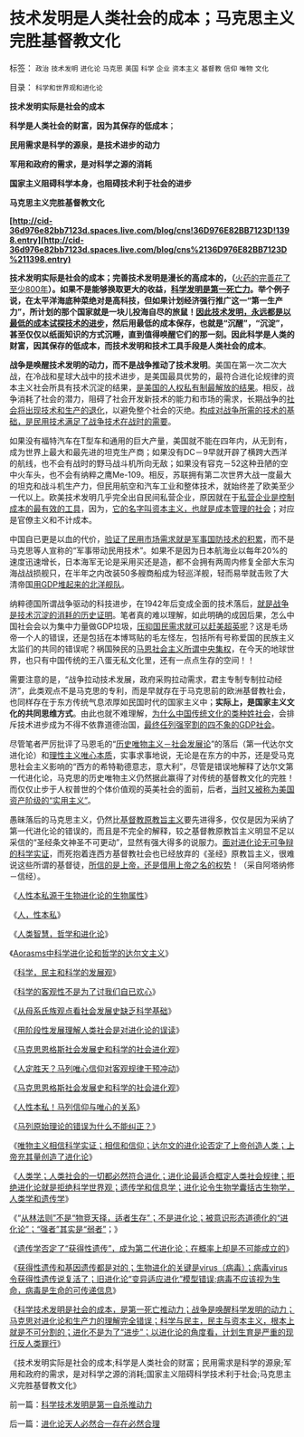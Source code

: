 # 技术发明是人类社会的成本；马克思主义完胜基督教文化

标签： `政治` `技术发明` `进化论` `马克思` `美国` `科学` `企业` `资本主义` `基督教` `信仰` `唯物` `文化` 

目录： `科学和世界观和进化论`

**技术发明实际是社会的成本**

**科学是人类社会的财富，因为其保存的低成本**；

**民用需求是科学的源泉，是技术进步的动力**

**军用和政府的需求，是对科学之源的消耗**

**国家主义阻碍科学本身，也阻碍技术利于社会的进步**

**马克思主义完胜基督教文化**

****[http://cid-36d976e82bb7123d.spaces.live.com/blog/cns!36D976E82BB7123D!1398.entry](http://cid-36d976e82bb7123d.spaces.live.com/blog/cns%2136D976E82BB7123D%211398.entry)****

**技术发明实际是社会的成本；完善技术发明是漫长的高成本的，（**[火药的完善花了至少800年](../../../2010/5/31/中国发明了印刷术吗？火药呢？缓慢的技术进步！.md)**）。**如果不是能够换取更大的收益，[科学发明是第一死亡力](../../../2010/6/14/科学技术发明是第一自杀推动力.md)。举个例子说，在太平洋海底种菜绝对是高科技，但如果计划经济强行推广这一“第一生产力”，所计划的那个国家就是一块儿投海自尽的旅鼠！[因此技术发明，永远都是以最低的成本试探技术的进步](../../../2009/11/28/人类科学探索历程的经济学视角.md)，然后用最低的成本保存，也就是“沉醒”，“沉淀”，甚至仅仅以纸面知识的方式沉睡，直到值得唤醒它们的那一刻。因此**科学是人类的财富，因其保存的低成本，而技术发明和技术工具手段是人类社会的成本**。

**战争是唤醒技术发明的动力，而不是战争推动了技术发明**。美国在第一次二次大战，在冷战和星球大战中的技术进步，是美国最具优势的，最符合进化论规律的资本主义社会所具有技术沉淀的结果，[是美国的人权私有制最解放的结果](../../../2009/11/23/生产力，工业革命和资本积累.md)。相反，战争消耗了社会的潜力，阻碍了社会开发新技术的能力和市场的需求，长期战争的[社会将出现技术和生产的退化](../../../2009/2/18/进口技术设备的用处就是腐败.md)，以避免整个社会的灭绝。[构成对战争所需的技术的基础，是民用技术满足了战争技术在战时的需要](../../../2009/12/24/短板决定实力，要素替代的战斗力.md)。

如果没有福特汽车在T型车和通用的巨大产量，美国就不能在四年内，从无到有，成为世界上最大和最先进的坦克生产商；如果没有DC－9早就开辟了横跨大西洋的航线，也不会有战时的野马战斗机所向无敌；如果没有容克－52这种丑陋的空中火车头，也不会有纳粹之鹰Me-109。相反，苏联拥有第二次世界大战一度最大的坦克和战斗机生产力，但民用航空和汽车工业和整体技术，就始终差了欧美至少一代以上。欧美技术发明几乎完全出自民间私营企业，原因就在于[私营企业是控制成本的最有效的工具](../../../2010/1/27/企业是管理产权流失威胁的工具.md)，因为，[它的名字叫资本主义，也就是成本管理的社会](../../../2009/10/30/社会主义，资本主义和公民主义.md)；对应是官僚主义和不计成本。

中国自已更是以血的代价，[验证了民用市场需求就是军事国防技术的积累](../../../2009/2/17/有内需没垄断就会有先进技术.md)，而不是马克思等人宣称的“军事带动民用技术”。如果不是因为日本航海业以每年20%的速度迅速增长，日本海军无论是采用买还是造，都不会拥有两周内修复全部大东沟海战战损舰只，在半年之内改装50多艘商船成为轻巡洋舰，轻而易举就击败了大清帝国[用GDP堆起来的北洋舰队](../../../2009/12/21/中国百年对外战争生命汇率的变化.md)。

纳粹德国所谓战争驱动的科技进步，在1942年后变成全面的技术落后，[就是战争是技术沉淀的消耗的历史证明](../../../2009/12/13/希特勒德国低效地浪费了百年市场经济的积累.md)。笔者真的难以理解，如此明确的成因后果，怎么中国社会会以为集中力量做GDP垃圾，[压抑国民需求就可以赶美超英呢](../../../2009/12/28/追赶美国，或让中国越来越落后.md)？这是毛炀帝一个人的错误，还是包括在本博骂贴的毛左怪左，包括所有号称爱国的民族主义太监们的共同的错误呢？祸国殃民的[马恩社会主义所谓中央集权](../../../2009/6/26/马恩主义为什么适合移植入中国传统社会.md)，在今天的地球世界，也只有中国传统的王八蛋无私文化里，还有一点点生存的空间！！

需要注意的是，“战争拉动技术发展，政府采购拉动需求，君主专制专制拉动经济”，此类观点不是马克思的专利，而是早就存在于马克思前的欧洲基督教社会，也同样存在于东方传统气息浓厚如民国时代的国家主义中；**实际上，是国家主义文化的共同思维方式**。由此也就不难理解，[为什么中国传统文化的类种姓社会](../../../2010/5/26/国家主义是类种姓制度的孪生形态.md)，会排斥技术进步成为不得不依靠道德治国，[最终任列强宰割的四不象的GDP社会](../../../2009/3/24/为什么有中国特色的四不象是不稳定的系统.md)。

尽管笔者严厉批评了马恩毛的“[历史唯物主义－社会发展论](../../../2009/4/28/用阶段性社会发展史理解人类社会是误读社会进化.md)”的落后（第一代达尔文进化论）和[理性主义唯心本质](../../../2010/6/6/“历史唯物主义”道德史观讨论集.md)，实事求事地说，无论是在东方的中苏，还是受马克思社会主义影响的“西方的希特勒德意志，意大利”，尽管是错误地解释了达尔文第一代进化论，马克思的历史唯物主义仍然据此赢得了对传统的基督教文化的完胜！而仅仅止步于人权普世的个体价值观的英美社会的面前，后者，[当时又被称为美国资产阶级的“实用主义”](../../../2009/7/28/美国资产阶级实用主义反动哲学.md)。

愚昧落后的马克思主义，仍然比[基督教原教旨主义](../../../2010/5/23/大敌当前基督教罗马在偶象之争中内战分裂.md)要先进得多，仅仅是因为采纳了第一代进化论的错误的，而且是不完全的解释，较之基督教原教旨主义明显不足以采信的“圣经条文神圣不可更动”，显然有强大得多的说服力。[面对进化论无可争辩的科学实证](../../../2009/7/5/为什么科学陈述比哲学断言诡辩有说服力.md)，而死抱着连西方基督教社会也已经放弃的《圣经》原教旨主义，很难说这些所谓的基督徒，[所信的是上帝，还是借用上帝之名的权势](../../../2010/2/2/炮轰进化论.md)！（采自阿塔纳修－信经）。

《[人性本私源于生物进化论的生物属性](../../../2009/4/20/人性本私来源于生物进化论的生物属性.md)》

《[人，性本私](../../../2009/4/21/人，性本私.md)》

《[人类智慧，哲学和进化论](../../../2009/4/23/哲学，唯心主义和进化论.md)》

《[Aorasms中科学进化论和哲学的达尔文主义](../../../2009/4/24/科学进化论和达尔文主义.md)》

《[科学，民主和科学的发展观](../../../2009/4/25/科学，民主和科学的发展观.md)》

《[科学的客观性不是为了讨我们自已欢心](../../../2009/5/8/科学的客观性不是为了讨我们欢心.md)》

《[从母系氏族观点看社会发展史缺乏科学基础](../../../2009/4/27/从母系氏族观点看社会发展史缺乏科学根据.md)》

《[用阶段性发展理解人类社会是对进化论的误读](../../../2009/4/28/用阶段性社会发展史理解人类社会是误读社会进化.md)》

《[马克思恩格斯社会发展史和科学的社会进化观](../../../2009/4/29/社会发展史观和科学的社会进化论.md)》

《[人定胜天？马列唯心信仰对客观规律干预冲动](../../../2009/5/1/人定胜天？马列唯心信仰对客观规律干预冲动.md)》

《[马克思恩格斯社会发展史和科学的社会进化观](../../../2009/4/29/社会发展史观和科学的社会进化论.md)》

《[人性本私！马列信仰与唯心的关系](../../../2009/5/9/人性本私！马列信仰和唯心主义的关系.md)》

《[马列原始理论的错误为什么不能纠正？](../../../2009/5/9/马列原始理论的错误为什么150年不得纠正？.md)》

《[唯物主义相信科学实证；相信和信仰；达尔文的进化论否定了上帝创造人类；上帝充其量创造了进化论](../../../2010/6/13/唯物者信仰的不是科学.md)》

《[人类学；人类社会的一切都必然符合进化；进化论最适合框定人类社会规律；拒绝进化论就是拒绝科学世界观；遗传学和信息学；进化论令生物学囊括古生物学，人类学和遗传学](../../../2010/6/13/进化论本身也在“进化”；人类学.md)》

《“[从林法则”不是“物竞天择，适者生存”；不是进化论；被意识形态道德化的“进化论”；“强者”其实是“弱者”](../../../2010/6/13/“从林法则”不是“物竞天择，适者生存”;不是进化论.md)；》

《[遗传学否定了“获得性遗传”，成为第二代进化论；在概率上却是不可能成立的](../../../2010/6/14/获得性遗传；第二代进化论在概率上不可能成立.md)》

《[获得性遗传和基因遗传都是对的；生物进化的关键是virus（病毒）；病毒virus令获得性遗传说复活了；旧进化论“变异适应进化”模型错误;病毒不应该视为生命，病毒是生命的可传递信息](../../../2010/6/14/没有病毒就没有生命的进化.md)》

《[科学技术发明是社会的成本，是第一死亡推动力；战争是唤醒科学发明的动力；马克思对进化论和生产力的理解完全错误；科学与民主，民主与资本主义，根本上就是不可分割的；进化不是为了“进步”；以进化论的角度看，计划生育是严重的现行反人类罪行](../../../2010/6/14/科学技术发明是第一自杀推动力.md)》

《技术发明实际是社会的成本;科学是人类社会的财富；民用需求是科学的源泉;军用和政府的需求，是对科学之源的消耗;国家主义阻碍科学技术利于社会;马克思主义完胜基督教文化》

前一篇：[科学技术发明是第一自杀推动力](../../../2010/6/14/科学技术发明是第一自杀推动力.md)

后一篇：[进化论天人必然合一存在必然合理](../../../2010/6/15/进化论天人必然合一存在必然合理.md)
